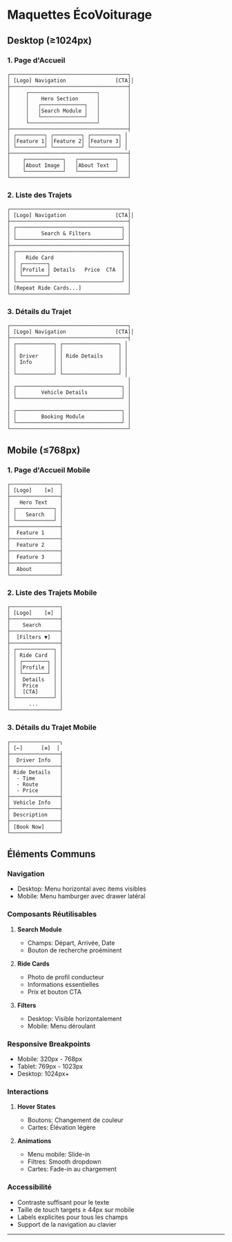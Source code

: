 # Maquettes ÉcoVoiturage 

## Desktop (≥1024px)

### 1. Page d'Accueil
```
┌──────────────────────────────────────┐
│ [Logo] Navigation                [CTA]│
├──────────────────────────────────────┤
│     ┌──────────────────────┐         │
│     │    Hero Section      │         │
│     │   ┌──────────────┐   │         │
│     │   │Search Module │   │         │
│     │   └──────────────┘   │         │
│     └──────────────────────┘         │
├──────────────────────────────────────┤
│ ┌─────────┐ ┌─────────┐ ┌─────────┐ │
│ │Feature 1│ │Feature 2│ │Feature 3│ │
│ └─────────┘ └─────────┘ └─────────┘ │
├──────────────────────────────────────┤
│    ┌────────────┐   ┌────────────┐   │
│    │About Image │   │About Text  │   │
│    └────────────┘   └────────────┘   │
└──────────────────────────────────────┘
```


### 2. Liste des Trajets
```
┌──────────────────────────────────────┐
│ [Logo] Navigation                [CTA]│
├──────────────────────────────────────┤
│ ┌──────────────────────────────────┐ │
│ │        Search & Filters          │ │
│ └──────────────────────────────────┘ │
├──────────────────────────────────────┤
│ ┌──────────────────────────────────┐ │
│ │   Ride Card                      │ │
│ │ ┌────────┐                       │ │
│ │ │Profile │ Details   Price  CTA  │ │
│ │ └────────┘                       │ │
│ └──────────────────────────────────┘ │
│ [Repeat Ride Cards...]               │
└──────────────────────────────────────┘
```


### 3. Détails du Trajet
```
┌──────────────────────────────────────┐
│ [Logo] Navigation                [CTA]│
├──────────────────────────────────────┤
│ ┌────────────┐ ┌──────────────────┐ │
│ │            │ │                  │ │
│ │ Driver     │ │ Ride Details     │ │
│ │ Info       │ │                  │ │
│ │            │ │                  │ │
│ └────────────┘ └──────────────────┘ │
│                                      │
│ ┌──────────────────────────────────┐ │
│ │        Vehicle Details           │ │
│ └──────────────────────────────────┘ │
│                                      │
│ ┌──────────────────────────────────┐ │
│ │        Booking Module            │ │
│ └──────────────────────────────────┘ │
└──────────────────────────────────────┘
```


## Mobile (≤768px)

### 1. Page d'Accueil Mobile
```
┌────────────────┐
│ [Logo]    [≡]  │
├────────────────┤
│   Hero Text    │
│ ┌────────────┐ │
│ │   Search   │ │
│ └────────────┘ │
├────────────────┤
│  Feature 1     │
├────────────────┤
│  Feature 2     │
├────────────────┤
│  Feature 3     │
├────────────────┤
│  About         │
└────────────────┘
```


### 2. Liste des Trajets Mobile
```
┌────────────────┐
│ [Logo]    [≡]  │
├────────────────┤
│    Search      │
├────────────────┤
│  [Filters ▼]   │
├────────────────┤
│ ┌────────────┐ │
│ │ Ride Card  │ │
│ │ ┌────────┐ │ │
│ │ │Profile │ │ │
│ │ └────────┘ │ │
│ │  Details   │ │
│ │  Price     │ │
│ │  [CTA]     │ │
│ └────────────┘ │
│      ...       │
└────────────────┘
```


### 3. Détails du Trajet Mobile
```
┌────────────────┐
│ [←]      [≡]  │
├────────────────┤
│  Driver Info   │
├────────────────┤
│ Ride Details   │
│  - Time        │
│  - Route       │
│  - Price       │
├────────────────┤
│ Vehicle Info   │
├────────────────┤
│ Description    │
├────────────────┤
│ [Book Now]     │
└────────────────┘
```


## Éléments Communs

### Navigation
- Desktop: Menu horizontal avec items visibles
- Mobile: Menu hamburger avec drawer latéral

### Composants Réutilisables
1. **Search Module**
   - Champs: Départ, Arrivée, Date
   - Bouton de recherche proéminent
   
2. **Ride Cards**
   - Photo de profil conducteur
   - Informations essentielles
   - Prix et bouton CTA

3. **Filters**
   - Desktop: Visible horizontalement
   - Mobile: Menu déroulant

### Responsive Breakpoints
- Mobile: 320px - 768px
- Tablet: 769px - 1023px
- Desktop: 1024px+

### Interactions
1. **Hover States**
   - Boutons: Changement de couleur
   - Cartes: Élévation légère
   
2. **Animations**
   - Menu mobile: Slide-in
   - Filtres: Smooth dropdown
   - Cartes: Fade-in au chargement

### Accessibilité
- Contraste suffisant pour le texte
- Taille de touch targets ≥ 44px sur mobile
- Labels explicites pour tous les champs
- Support de la navigation au clavier

---

